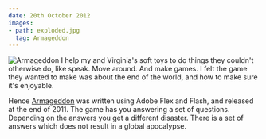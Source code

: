 ```yaml
---
date: 20th October 2012
images:
- path: exploded.jpg
  tag: Armageddon
---
```

![Armageddon](exploded.jpg)
I help my and Virginia's soft toys to do things they couldn't otherwise do, like speak.  Move around.  And make games.  I felt the game they wanted to make was about the end of the world, and how to make sure it's enjoyable.

Hence [Armageddon](https://www.alofmethbin.com/Games/Armageddon/release/) was written using Adobe Flex and Flash, and released at the end of 2011.  The game has you answering a set of questions.  Depending on the answers you get a different disaster.  There is a set of answers which does not result in a global apocalypse.
